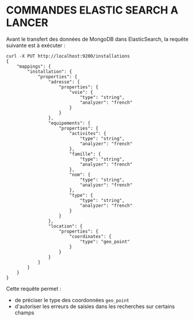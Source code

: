 # COMMANDES ELASTIC SEARCH A LANCER

Avant le transfert des données de MongoDB dans ElasticSearch, la requête suivante est à exécuter :

```
curl -X PUT http://localhost:9200/installations
{
    "mappings": {
        "installation": {
            "properties": {
                "adresse": {
                    "properties": {
                        "voie": {
                            "type": "string",
                            "analyzer": "french"
                        }
                    }
                },
                "equipements": {
                    "properties": {
                        "activites": {
                            "type": "string",
                            "analyzer": "french"
                        },
                        "famille": {
                            "type": "string",
                            "analyzer": "french"
                        },
                        "nom": {
                            "type": "string",
                            "analyzer": "french"
                        },
                        "type": {
                            "type": "string",
                            "analyzer": "french"
                        }
                    }
                },
                "location": {
                    "properties": {
                        "coordinates": {
                            "type": "geo_point"
                        }
                    }
                }
            }
        }
    }
}
```

Cette requête permet :
* de préciser le type des coordonnées `geo_point`
* d'autoriser les erreurs de saisies dans les recherches sur certains champs